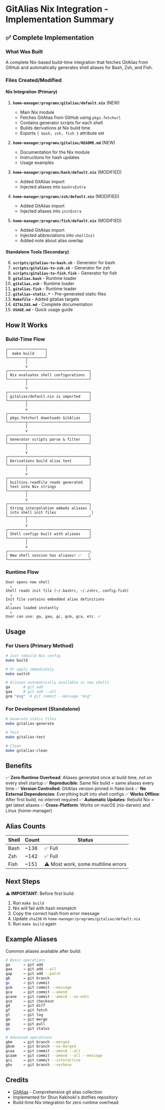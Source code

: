 # GitAlias Nix Integration - Implementation Summary

## ✅ Complete Implementation

### What Was Built

A complete Nix-based build-time integration that fetches GitAlias from GitHub and automatically generates shell aliases for Bash, Zsh, and Fish.

### Files Created/Modified

#### Nix Integration (Primary)
1. **`home-manager/programs/gitalias/default.nix`** (NEW)
   - Main Nix module
   - Fetches GitAlias from GitHub using `pkgs.fetchurl`
   - Contains generator scripts for each shell
   - Builds derivations at Nix build time
   - Exports `{ bash, zsh, fish }` attribute set

2. **`home-manager/programs/gitalias/README.md`** (NEW)
   - Documentation for the Nix module
   - Instructions for hash updates
   - Usage examples

3. **`home-manager/programs/bash/default.nix`** (MODIFIED)
   - Added GitAlias import
   - Injected aliases into `bashrcExtra`

4. **`home-manager/programs/zsh/default.nix`** (MODIFIED)
   - Added GitAlias import
   - Injected aliases into `initExtra`

5. **`home-manager/programs/fish/default.nix`** (MODIFIED)
   - Added GitAlias import
   - Injected abbreviations into `shellInit`
   - Added note about alias overlap

#### Standalone Tools (Secondary)
6. **`scripts/gitalias-to-bash.sh`** - Generator for bash
7. **`scripts/gitalias-to-zsh.sh`** - Generator for zsh
8. **`scripts/gitalias-to-fish.fish`** - Generator for fish
9. **`gitalias.bash`** - Runtime loader
10. **`gitalias.zsh`** - Runtime loader
11. **`gitalias.fish`** - Runtime loader
12. **`gitalias-static.*`** - Pre-generated static files
13. **`Makefile`** - Added gitalias targets
14. **`GITALIAS.md`** - Complete documentation
15. **`USAGE.md`** - Quick usage guide

## How It Works

### Build-Time Flow

```
┌─────────────────┐
│  make build     │
└────────┬────────┘
         │
         v
┌─────────────────────────────────────┐
│ Nix evaluates shell configurations  │
└────────┬────────────────────────────┘
         │
         v
┌─────────────────────────────────────┐
│ gitalias/default.nix is imported    │
└────────┬────────────────────────────┘
         │
         v
┌─────────────────────────────────────┐
│ pkgs.fetchurl downloads GitAlias    │
└────────┬────────────────────────────┘
         │
         v
┌─────────────────────────────────────┐
│ Generator scripts parse & filter    │
└────────┬────────────────────────────┘
         │
         v
┌─────────────────────────────────────┐
│ Derivations build alias text        │
└────────┬────────────────────────────┘
         │
         v
┌─────────────────────────────────────┐
│ builtins.readFile reads generated   │
│ text into Nix strings               │
└────────┬────────────────────────────┘
         │
         v
┌─────────────────────────────────────┐
│ String interpolation embeds aliases │
│ into shell init files                │
└────────┬────────────────────────────┘
         │
         v
┌─────────────────────────────────────┐
│ Shell configs built with aliases    │
└────────┬────────────────────────────┘
         │
         v
┌─────────────────────────────────────┐
│ New shell session has aliases! ✅   │
└─────────────────────────────────────┘
```

### Runtime Flow

```
User opens new shell
  ↓
Shell reads init file (~/.bashrc, ~/.zshrc, config.fish)
  ↓
Init file contains embedded alias definitions
  ↓
Aliases loaded instantly
  ↓
User can use: ga, gaa, gc, gcm, gca, etc. ✅
```

## Usage

### For Users (Primary Method)

```bash
# Just rebuild Nix config
make build

# Or apply immediately
make switch

# Aliases automatically available in new shells
ga      # git add
gaa     # git add --all
gcm "msg"  # git commit --message "msg"
```

### For Development (Standalone)

```bash
# Generate static files
make gitalias-generate

# Test
make gitalias-test

# Clean
make gitalias-clean
```

## Benefits

✅ **Zero Runtime Overhead**: Aliases generated once at build time, not on every shell startup
✅ **Reproducible**: Same Nix build = same aliases every time
✅ **Version Controlled**: GitAlias version pinned in flake.lock
✅ **No External Dependencies**: Everything built into shell configs
✅ **Works Offline**: After first build, no internet required
✅ **Automatic Updates**: Rebuild Nix = get latest aliases
✅ **Cross-Platform**: Works on macOS (nix-darwin) and Linux (home-manager)

## Alias Counts

| Shell | Count | Status |
|-------|-------|--------|
| Bash  | ~136  | ✅ Full |
| Zsh   | ~142  | ✅ Full |
| Fish  | ~151  | ⚠️ Most work, some multiline errors |

## Next Steps

⚠️ **IMPORTANT**: Before first build:

1. Run `make build`
2. Nix will fail with hash mismatch
3. Copy the correct hash from error message
4. Update `sha256` in `home-manager/programs/gitalias/default.nix`
5. Run `make build` again

## Example Aliases

Common aliases available after build:

```bash
# Basic operations
ga      → git add
gaa     → git add --all
gap     → git add --patch
gb      → git branch
gc      → git commit
gcm     → git commit --message
gca     → git commit --amend
gcane   → git commit --amend --no-edit
gco     → git checkout
gd      → git diff
gf      → git fetch
gl      → git log
gm      → git merge
gp      → git pull
gs      → git status

# Advanced operations
gbm     → git branch --merged
gbnm    → git branch --no-merged
gcaa    → git commit --amend --all
gcaam   → git commit --amend --all --message
gci     → git commit --interactive
gbv     → git branch --verbose
```

## Credits

- [GitAlias](https://github.com/GitAlias/gitalias) - Comprehensive git alias collection
- Implemented for Shun Kakinoki's dotfiles repository
- Build-time Nix integration for zero runtime overhead

